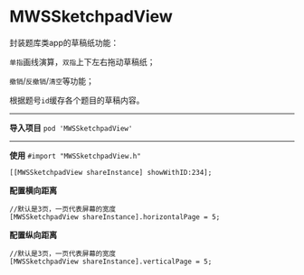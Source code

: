# MWSSketchpadView
封装题库类app的草稿纸功能：

`单指`画线演算，`双指`上下左右拖动草稿纸；

`撤销`/`反撤销`/`清空`等功能；

根据题号`id`缓存各个题目的草稿内容。

---
**导入项目**
`pod 'MWSSketchpadView'`

---
**使用**
`#import "MWSSketchpadView.h"`

`[[MWSSketchpadView shareInstance] showWithID:234];`

**配置横向距离**

```
//默认是3页，一页代表屏幕的宽度
[MWSSketchpadView shareInstance].horizontalPage = 5;
```

**配置纵向距离**

```
//默认是3页，一页代表屏幕的宽度
[MWSSketchpadView shareInstance].verticalPage = 5;
```
